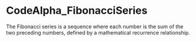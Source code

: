 # CodeAlpha_FibonacciSeries
The Fibonacci series is a sequence where each number is the sum of the two preceding numbers, defined by a mathematical recurrence relationship.
